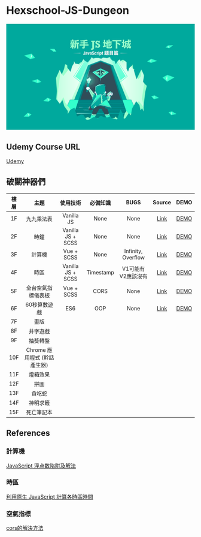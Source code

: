 # Hexschool-JS-Dungeon
![](https://github.com/kaibaooo/Hexschool-JS-Dungeon/blob/master/res/wallpaper-1920x1080.png?raw=true)
## Udemy Course URL
[Udemy](https://www.udemy.com/js-underground)
## 破關神器們

|樓層|主題|使用技術|必備知識|BUGS|Source|DEMO|
|:--:|:--:|:------:|:------:|:--:|:----:|:--:|
|1F|九九乘法表|Vanilla JS|None|None|[Link](https://github.com/kaibaooo/Hexschool-JS-Dungeon/tree/master/1F)|[DEMO](https://kaibaooo.github.io/Hexschool-JS-Dungeon/1F/index.html)|
|2F|時鐘|Vanilla JS + SCSS|None|None|[Link](https://github.com/kaibaooo/Hexschool-JS-Dungeon/tree/master/2F)|[DEMO](https://kaibaooo.github.io/Hexschool-JS-Dungeon/2F/index.html)  |
|3F|計算機|Vue + SCSS|None|Infinity, Overflow|[Link](https://github.com/kaibaooo/Hexschool-JS-Dungeon/tree/master/3F)|[DEMO](https://kaibaooo.github.io/Hexschool-JS-Dungeon/3F/index.html)|
|4F|時區|Vanilla JS + SCSS|Timestamp|V1可能有 V2應該沒有|[Link](https://github.com/kaibaooo/Hexschool-JS-Dungeon/tree/master/4F)|[DEMO](https://kaibaooo.github.io/Hexschool-JS-Dungeon/4F/index.html)|
|5F|全台空氣指標儀表板|Vue + SCSS|CORS|None|[Link](https://github.com/kaibaooo/Hexschool-JS-Dungeon/tree/master/5F)|[DEMO](https://kaibaooo.github.io/Hexschool-JS-Dungeon/5F/index.html)|
|6F|60秒算數遊戲|ES6|OOP|None|[Link](https://github.com/kaibaooo/Hexschool-JS-Dungeon/tree/master/6F)|[DEMO](https://kaibaooo.github.io/Hexschool-JS-Dungeon/6F/index.html)|
|7F|畫版||||||
|8F|井字遊戲||||||
|9F|抽獎轉盤||||||
|10F|Chrome 應用程式 (幹話產生器)||||||
|11F|燈箱效果||||||
|12F|拼圖||||||
|13F|貪吃蛇||||||
|14F|神明求籤||||||
|15F|死亡筆記本||||||
## References
### 計算機  
[JavaScript 浮点数陷阱及解法](https://github.com/camsong/blog/issues/9)  
### 時區  
[利用原生 JavaScript 計算各時區時間](https://noob.tw/js-timezone)
### 空氣指標
[cors的解決方法](https://noob.tw/js-cors/)
